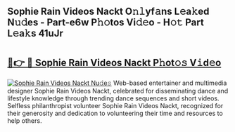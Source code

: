 ## Sophie Rain Videos Nackt O𝚗𝚕yf𝚊ns L𝚎a𝚔ed N𝚞𝚍es - Part-e6w P𝚑𝚘tos Vi𝚍𝚎o - H𝚘𝚝 Part L𝚎a𝚔s 41uJr

# <h2><a href="http://kf0eamv.oniu.top/?m=Sophie+Rain+Videos+Nackt">🔗👉 🔴 Sophie Rain Videos Nackt P𝚑ot𝚘𝚜 V𝚒d𝚎o</a></h2>

[![Sophie Rain Videos Nackt Nu𝚍e𝚜](https://i.imgur.com/0qMVB7G.gif)](http://kf0eamv.oniu.top/?m=Sophie+Rain+Videos+Nackt)
Web-based entertainer and multimedia designer Sophie Rain Videos Nackt, celebrated for disseminating dance and lifestyle knowledge through trending dance sequences and short videos. Selfless philanthropist volunteer Sophie Rain Videos Nackt, recognized for their generosity and dedication to volunteering their time and resources to help others.  

